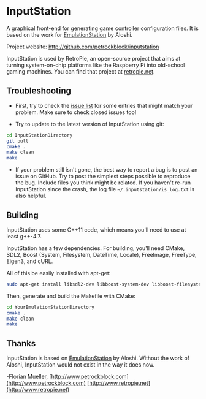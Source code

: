 # InputStation

A graphical front-end for generating game controller configuration files. It is based on the work for [EmulationStation](https://www.github.com/aloshi/EmulationStation) by Aloshi.

Project website: http://github.com/petrockblock/inputstation

InputStation is used by RetroPie, an open-source project that aims at turning system-on-chip platforms like the Raspberry Pi into old-school gaming machines. You can find that project at [retropie.net](http://retropie.net).


## Troubleshooting

- First, try to check the [issue list](https://github.com/petrockblog/InputStation/issues?state=open) for some entries that might match your problem.  Make sure to check closed issues too!

- Try to update to the latest version of InputStation using git:
```bash
cd InputStationDirectory
git pull
cmake .
make clean
make
```

- If your problem still isn't gone, the best way to report a bug is to post an issue on GitHub. Try to post the simplest steps possible to reproduce the bug. Include files you think might be related. If you haven't re-run InputStation since the crash, the log file `~/.inputstation/is_log.txt` is also helpful.

## Building

InputStation uses some C++11 code, which means you'll need to use at least g++-4.7.

InputStation has a few dependencies. For building, you'll need CMake, SDL2, Boost (System, Filesystem, DateTime, Locale), FreeImage, FreeType, Eigen3, and cURL.

All of this be easily installed with apt-get:
```bash
sudo apt-get install libsdl2-dev libboost-system-dev libboost-filesystem-dev libboost-date-time-dev libboost-locale-dev libfreeimage-dev libfreetype6-dev libeigen3-dev libcurl4-openssl-dev libasound2-dev libgl1-mesa-dev build-essential cmake fonts-droid
```

Then, generate and build the Makefile with CMake:
```bash
cd YourEmulationStationDirectory
cmake .
make clean
make
```


## Thanks

InputStation is based on [EmulationStation](http://www.emulationstation.org) by Aloshi. Without the work of Aloshi, InputStation would not exist in the way it does now.


-Florian Mueller,
[http://www.petrockblock.com](http://www.petrockblock.com)
[http://www.retropie.net](http://www.retropie.net)
